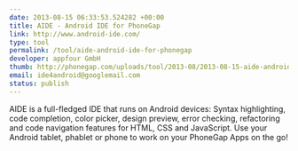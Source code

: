 ```yaml
--- 
date: 2013-08-15 06:33:53.524282 +00:00
title: AIDE - Android IDE for PhoneGap
link: http://www.android-ide.com/
type: tool
permalink: /tool/aide-android-ide-for-phonegap
developer: appfour GmbH
thumb: http://phonegap.com/uploads/tool/2013-08/2013-08-15-aide-android-ide-for-phonegap.png
email: ide4android@googlemail.com
status: publish
---
```


AIDE is a full-fledged IDE that runs on Android devices: Syntax highlighting, code completion, color picker, design preview, error checking, refactoring and code navigation features for HTML, CSS and JavaScript. Use your Android tablet, phablet or phone to work on your PhoneGap Apps on the go!
